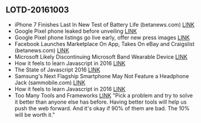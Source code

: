 ## LOTD-20161003

-  iPhone 7 Finishes Last In New Test of Battery Life  (betanews.com)  [LINK](https://apple.slashdot.org/story/16/10/02/2233226/iphone-7-finishes-last-in-new-test-of-battery-life)
- Google Pixel phone leaked before unveiling [LINK](https://www.theguardian.com/technology/2016/oct/03/google-pixel-phone-leak-carphone-warehouse)
- Google Pixel phone listings go live early, offer new press images [LINK](http://arstechnica.com/gadgets/2016/10/google-pixel-phone-listings-go-live-early-offer-new-press-images/)
-  Facebook Launches Marketplace On App, Takes On eBay and Craigslist  (betanews.com)  [LINK](https://tech.slashdot.org/story/16/10/03/1427246/facebook-launches-marketplace-on-app-takes-on-ebay-and-craigslist)
- Microsoft Likely Discontinuing Microsoft Band Wearable Device [LINK](http://www.macrumors.com/2016/10/03/microsoft-discontinuing-microsoft-band-wearable/)
- How it feels to learn Javascript in 2016 [LINK](https://hackernoon.com/how-it-feels-to-learn-javascript-in-2016-d3a717dd577f#.5f2e2633f)
- The State of Javascript 2016 [LINK](http://stateofjs.com/)
-  Samsung's Next Flagship Smartphone May Not Feature a Headphone Jack  (sammobile.com)  [LINK](https://hardware.slashdot.org/story/16/10/03/2318206/samsungs-next-flagship-smartphone-may-not-feature-a-headphone-jack)
- How it feels to learn Javascript in 2016 [LINK](https://hackernoon.com/how-it-feels-to-learn-javascript-in-2016-d3a717dd577f#.xtj8lun18)
- Too Many Tools and Frameworks [LINK](http://mrmrs.io/writing/2015/07/27/too-many-tools/)
    "Pick a problem and try to solve it better than anyone else has before. Having better tools will help us push the web forward. And it's okay if 90% of them are bad. The 10% will be worth it."